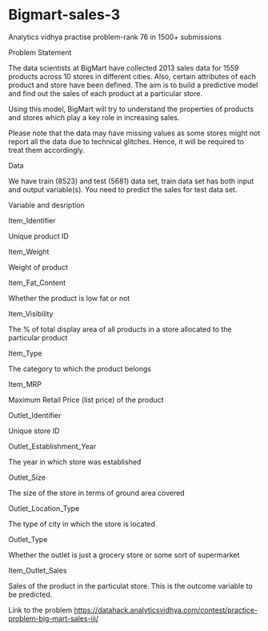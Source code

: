 # Bigmart-sales-3
Analytics vidhya practise problem-rank 76 in 1500+ submissions  

Problem Statement

The data scientists at BigMart have collected 2013 sales data for 1559 products across 10 stores in different cities. Also, certain attributes of each product and store have been defined. The aim is to build a predictive model and find out the sales of each product at a particular store.

Using this model, BigMart will try to understand the properties of products and stores which play a key role in increasing sales.

 

Please note that the data may have missing values as some stores might not report all the data due to technical glitches. Hence, it will be required to treat them accordingly.

Data

We have train (8523) and test (5681) data set, train data set has both input and output variable(s). You need to predict the sales for test data set.

 

Variable and desription
	
Item_Identifier 

Unique product ID

Item_Weight

Weight of product

Item_Fat_Content

Whether the product is low fat or not

Item_Visibility

The % of total display area of all products in a store allocated to the particular product

Item_Type

The category to which the product belongs

Item_MRP

Maximum Retail Price (list price) of the product

Outlet_Identifier

Unique store ID

Outlet_Establishment_Year

The year in which store was established

Outlet_Size

The size of the store in terms of ground area covered

Outlet_Location_Type

The type of city in which the store is located

Outlet_Type
	

Whether the outlet is just a grocery store or some sort of supermarket

Item_Outlet_Sales

Sales of the product in the particulat store. This is the outcome variable to be predicted.

 
Link to the problem https://datahack.analyticsvidhya.com/contest/practice-problem-big-mart-sales-iii/

 

